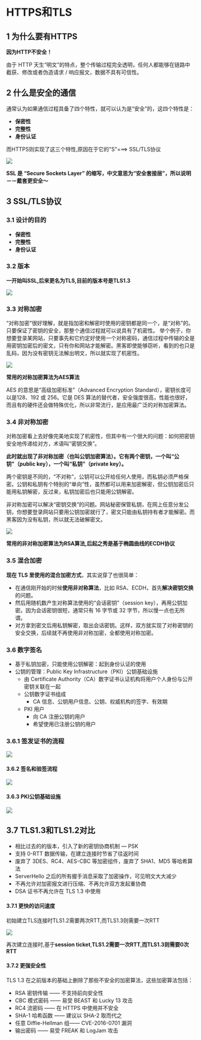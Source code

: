 # HTTPS和TLS

## 1 为什么要有HTTPS

**因为HTTP不安全！**

由于 HTTP 天生“明文”的特点，整个传输过程完全透明，任何人都能够在链路中截获、修改或者伪造请求 / 响应报文，数据不具有可信性。



## 2 什么是安全的通信

通常认为如果通信过程具备了四个特性，就可以认为是“安全”的，这四个特性是：

- **保密性**
- **完整性**
- **身份认证**

而HTTPS则实现了这三个特性,原因在于它的"S"===> SSL/TLS协议

![](http://base422.oss-cn-beijing.aliyuncs.com/netssl.jpg)



**SSL 是 “Secure Sockets Layer” 的缩写，中文意思为“安全套接层”，所以说明－－戴套更安全～**

## 3 SSL/TLS协议
### 3.1 设计的目的

- **保密性**
- **完整性**
- **身份认证**

### 3.2 版本

**一开始叫SSL,后来更名为TLS,目前的版本号是TLS1.3**

![](http://base422.oss-cn-beijing.aliyuncs.com/nettls.png)

### 3.3 对称加密

“对称加密”很好理解，就是指加密和解密时使用的密钥都是同一个，是“对称”的。只要保证了密钥的安全，那整个通信过程就可以说具有了机密性。
举个例子，你想要登录某网站，只要事先和它约定好使用一个对称密码，通信过程中传输的全是用密钥加密后的密文，只有你和网站才能解密。黑客即使能够窃听，看到的也只是乱码，因为没有密钥无法解出明文，所以就实现了机密性。

![](http://base422.oss-cn-beijing.aliyuncs.com/netdcjm.png)

**常用的对称加密算法为AES算法**

AES 的意思是“高级加密标准”（Advanced Encryption Standard），密钥长度可以是128、192 或 256。它是 DES 算法的替代者，安全强度很高，性能也很好，而且有的硬件还会做特殊优化，所以非常流行，是应用最广泛的对称加密算法。

### 3.4 非对称加密

对称加密看上去好像完美地实现了机密性，但其中有一个很大的问题：如何把密钥安全地传递给对方，术语叫“密钥交换”。

**此时就出现了非对称加密（也叫公钥加密算法）。它有两个密钥，一个叫“公钥”（public key），一个叫“私钥”（private key）。**

两个密钥是不同的，“不对称”，公钥可以公开给任何人使用，而私钥必须严格保密。公钥和私钥有个特别的“单向”性，虽然都可以用来加密解密，但公钥加密后只能用私钥解密，反过来，私钥加密后也只能用公钥解密。

非对称加密可以解决“密钥交换”的问题。网站秘密保管私钥，在网上任意分发公钥，你想要登录网站只要用公钥加密就行了，密文只能由私钥持有者才能解密。而黑客因为没有私钥，所以就无法破解密文。

![](http://base422.oss-cn-beijing.aliyuncs.com/netfdc.png)



**常用的非对称加密算法为RSA算法,后起之秀是基于椭圆曲线的ECDH协议**

### 3.5 混合加密

**现在 TLS 里使用的混合加密方式**，其实说穿了也很简单：

- 在通信刚开始的时候**使用非对称算法**，比如 RSA、ECDH，首先**解决密钥交换**的问题。
- 然后用随机数产生对称算法使用的“会话密钥”（session key），再用公钥加密。因为会话密钥很短，通常只有 16 字节或 32 字节，所以慢一点也无所谓。
- 对方拿到密文后用私钥解密，取出会话密钥。这样，双方就实现了对称密钥的安全交换，后续就不再使用非对称加密，全都使用对称加密。



### 3.6 数字签名

- 基于私钥加密，只能使用公钥解密：起到身份认证的使用
- 公钥的管理：Public Key Infrastructure（PKI）公钥基础设施
  - 由 Certificate Authority（CA）数字证书认证机构将用户个人身份与公开密钥关联在一起
  - 公钥数字证书组成
    - CA 信息、公钥用户信息、公钥、权威机构的签字、有效期
  - PKI 用户
    - 向 CA 注册公钥的用户
    - 希望使用已注册公钥的用户

### 3.6.1 签发证书的流程

![](http://base422.oss-cn-beijing.aliyuncs.com/netcert.png)

#### 3.6.2 签名和验签流程

![](http://base422.oss-cn-beijing.aliyuncs.com/netsign.png)

#### 3.6.3 PKI公钥基础设施

![](http://base422.oss-cn-beijing.aliyuncs.com/netpki.png)



## 3.7 TLS1.3和TLS1.2对比

- 相比过去的的版本，引入了新的密钥协商机制 — PSK
- 支持 0-RTT 数据传输，在建立连接时节省了往返时间
- 废弃了 3DES、RC4、AES-CBC 等加密组件，废弃了 SHA1、MD5 等哈希算法
- ServerHello 之后的所有握手消息采取了加密操作，可见明文大大减少
- 不再允许对加密报文进行压缩、不再允许双方发起重协商
- DSA 证书不再允许在 TLS 1.3 中使用

#### 3.7.1 更快的访问速度

初始建立TLS连接时TLS1.2需要两次RTT,而TLS1.3则需要一次RTT

![](http://base422.oss-cn-beijing.aliyuncs.com/nettlsrtt.png)

再次建立连接时,基于**session ticket**,**TLS1.2需要一次RTT,而TLS1.3则需要0次RTT**

#### 3.7.2 更强安全性

TLS 1.3 在之前版本的基础上删除了那些不安全的加密算法，这些加密算法包括：

- RSA 密钥传输 —— 不支持前向安全性
- CBC 模式密码 —— 易受 BEAST 和 Lucky 13 攻击
- RC4 流密码 —— 在 HTTPS 中使用并不安全
- SHA-1 哈希函数 —— 建议以 SHA-2 取而代之
- 任意 Diffie-Hellman 组—— CVE-2016-0701 漏洞
- 输出密码 —— 易受 FREAK 和 LogJam 攻击

